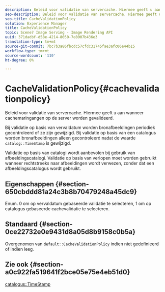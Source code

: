 ```yaml
---
description: Beleid voor validatie van servercache. Hiermee geeft u aan wanneer cachemaringangen op de server worden gevalideerd.
seo-description: Beleid voor validatie van servercache. Hiermee geeft u aan wanneer cachemaringangen op de server worden gevalideerd.
seo-title: CacheValidationPolicy
solution: Experience Manager
title: CacheValidationPolicy
topic: Scene7 Image Serving - Image Rendering API
uuid: 371dadbf-d58e-4214-8050-7e8907b436e3
translation-type: tm+mt
source-git-commit: 7bc7b3a86fbcdc57cfdc31745fae3afc06e44b15
workflow-type: tm+mt
source-wordcount: '110'
ht-degree: 0%

---
```



# CacheValidationPolicy{#cachevalidationpolicy}

Beleid voor validatie van servercache. Hiermee geeft u aan wanneer cachemaringangen op de server worden gevalideerd.

Bij validatie op basis van vervaldatum worden bronafbeeldingen periodiek gecontroleerd of ze zijn gewijzigd. Bij validatie op basis van een catalogus worden bronafbeeldingen alleen gecontroleerd nadat de waarde `catalog::TimeStamp` is gewijzigd.

Validatie op basis van catalogi wordt aanbevolen bij gebruik van afbeeldingscatalogi. Validatie op basis van verlopen moet worden gebruikt wanneer rechtstreeks naar afbeeldingen wordt verwezen, zonder dat een afbeeldingscatalogus wordt gebruikt.

## Eigenschappen {#section-650cbddd81a24c3b8b70479248a45dc9}

Enum. 0 om op vervaldatum gebaseerde validatie te selecteren, 1 om op catalogus gebaseerde cachevalidatie te selecteren.

## Standaard {#section-0ce22732e0e9431d8a05d8b9158c0b5a}

Overgenomen van `default::CacheValidationPolicy` indien niet gedefinieerd of indien leeg.

## Zie ook {#section-a0c922fa519641f2bce05e75e4eb51d0}

[catalogus::TimeStamp](../../../../../is-api/image-catalog/image-serving-api-ref/c-image-catalog-reference/c-image-svg-data-reference/c-svg-data-reference/r-timestamp-svg.md#reference-59a27b72f4cb4a53a3baba83214c4ded)
